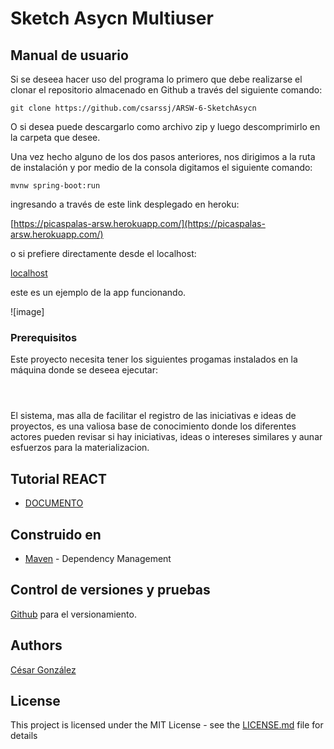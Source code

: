 # Sketch Asycn Multiuser
## Manual de usuario

Si se deseea hacer uso del programa lo primero que debe realizarse el clonar el repositorio almacenado en Github a través del siguiente comando:

```
git clone https://github.com/csarssj/ARSW-6-SketchAsycn

```
O si desea puede descargarlo como archivo zip y luego descomprimirlo en la carpeta que desee.

Una vez hecho alguno de los dos pasos anteriores, nos dirigimos a la ruta de instalación y por medio de la consola digitamos el siguiente comando:

```
mvnw spring-boot:run
```
ingresando a través de este link desplegado en heroku:

[https://picaspalas-arsw.herokuapp.com/](https://picaspalas-arsw.herokuapp.com/)

o si prefiere directamente desde el localhost:

[localhost](http://localhost:8080)

este es un ejemplo de la app funcionando.

![image]

### Prerequisitos

Este proyecto necesita tener los siguientes progamas instalados en la máquina donde se deseea ejecutar:

```

  
```

El sistema, mas alla de facilitar el registro de las iniciativas e ideas de proyectos, es una valiosa base de conocimiento donde los diferentes actores pueden revisar si hay iniciativas, ideas o intereses similares y aunar esfuerzos para la materializacion.

## Tutorial REACT 

* [DOCUMENTO](https://github.com/csarssj)

## Construido en

* [Maven](https://maven.apache.org/) - Dependency Management


## Control de versiones y pruebas 

[Github](https://github.com/) para el versionamiento.

## Authors

[César González](https://github.com/csarssj) 

## License

This project is licensed under the MIT License - see the [LICENSE.md](LICENSE.md) file for details